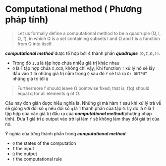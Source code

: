  # Computational method ( Phương pháp tính) 
 >Let us formally define a computational method to be a quadruple (Q, I, Ω, f), in which Q is a set containing subsets I and Ω and f is a function from Q into itself.


 ***computational method*** được tổ hợp bởi 4 thành phần ***quadruple*** `(Q,I,Ω,f)`. 
 - Trong đó `I,Ω` là tập hợp chứa nhiều giá trị khác nhau 
 - `Q` là 1 tập hợp chứa `I,Ω⊆Q`, không chỉ vậy, Khi function `f` xử lý nó sẽ lấy đầu vào `I` là những giá trị nằm trong `Q` sau đó `f` sẽ trả ra `Ω: OUTPUT` những giá trị tới `Q`

> Furthermore f should leave Ω pointwise fixed; that is, f(q) should equal q for all elements q of Ω.

Câu này đơn giản được hiểu nghĩa là. Những gì mà hàm `f` sau khi xử lý trả về sẽ giống với đối số `q` nếu đối số `q` là 1 thành phần của tập `Ω`. Lý do là `Ω` là 1  tập hợp của các giá trị đầu ra của ***computational method***(phương pháp tính). Đưa 1 giá tri `Ω` output vào trở lại làm `f` sẽ không làm thay đổi giá trị của nó.

Ý nghĩa của từng thành phần trong ***computational method***:
- `Q` the states of the computation
- `I` the input
- `Ω` the output
- `f` the computational rule



